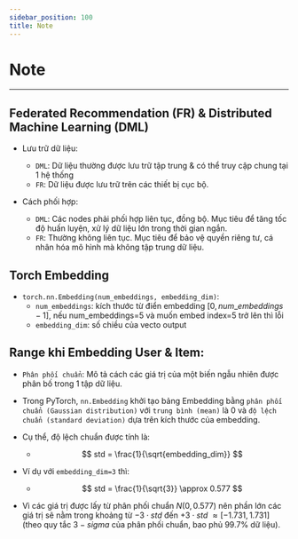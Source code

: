 ```yaml
---
sidebar_position: 100
title: Note
---
```


# Note

---
## Federated Recommendation (FR) & Distributed Machine Learning (DML)
- Lưu trữ dữ liệu:
	+ `DML`: Dữ liệu thường được lưu trữ tập trung & có thể truy cập chung tại 1 hệ thống
	+ `FR`: Dữ liệu được lưu trữ trên các thiết bị cục bộ.

- Cách phối hợp:
	+ `DML`: Các nodes phải phối hợp liên tục, đồng bộ. Mục tiêu để tăng tốc độ huấn luyện, xử lý dữ liệu lớn trong thời gian ngắn.
	+ `FR`: Thường không liên tục. Mục tiêu để bảo vệ quyền riêng tư, cá nhân hóa mô hình mà không tập trung dữ liệu.

## Torch Embedding
- `torch.nn.Embedding(num_embeddings, embedding_dim)`:
	+ `num_embeddings`: kích thước từ điển embedding $[0, num\_embeddings - 1]$, nếu num_embeddings=5 và muốn embed index=5 trở lên thì lỗi
	+ `embedding_dim`: số chiều của vecto output

## Range khi Embedding User & Item:
- `Phân phối chuẩn`: Mô tả cách các giá trị của một biến ngẫu nhiên được phân bố trong 1 tập dữ liệu.

- Trong PyTorch, `nn.Embedding` khởi tạo bảng Embedding bằng `phân phối chuẩn (Gaussian distribution)` với `trung bình (mean)` là 0 và `độ lệch chuẩn (standard deviation)` dựa trên kích thước của embedding.

- Cụ thể, độ lệch chuẩn được tính là:
    + $$ std = \frac{1}{\sqrt{embedding_dim}} $$

- Ví dụ với `embedding_dim=3` thì:
    + $$ std = \frac{1}{\sqrt{3}} \approx 0.577 $$

- Vì các giá trị được lấy từ phân phối chuẩn $N(0, 0.577)$ nên phần lớn các giá trị sẽ nằm trong khoảng từ $-3 \cdot std$ đến $+3 \cdot std$ $\approx [-1.731, 1.731]$ (theo quy tắc $3-sigma$ của phân phối chuẩn, bao phủ 99.7% dữ liệu).